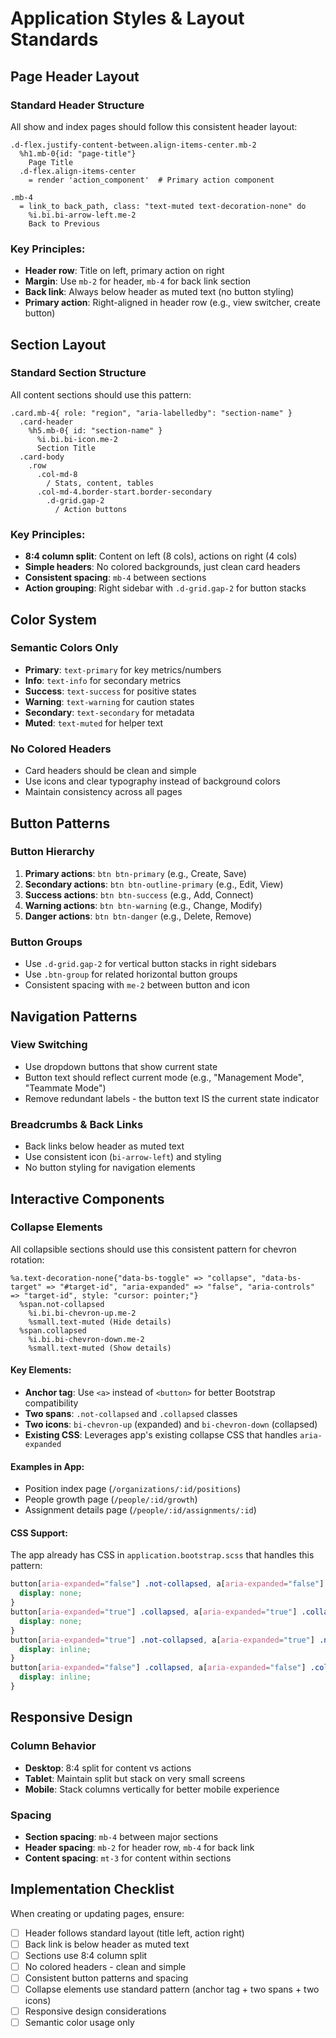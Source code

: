 # Application Styles & Layout Standards

## Page Header Layout

### Standard Header Structure
All show and index pages should follow this consistent header layout:

```haml
.d-flex.justify-content-between.align-items-center.mb-2
  %h1.mb-0{id: "page-title"}
    Page Title
  .d-flex.align-items-center
    = render 'action_component'  # Primary action component

.mb-4
  = link_to back_path, class: "text-muted text-decoration-none" do
    %i.bi.bi-arrow-left.me-2
    Back to Previous
```

### Key Principles:
- **Header row**: Title on left, primary action on right
- **Margin**: Use `mb-2` for header, `mb-4` for back link section
- **Back link**: Always below header as muted text (no button styling)
- **Primary action**: Right-aligned in header row (e.g., view switcher, create button)

## Section Layout

### Standard Section Structure
All content sections should use this pattern:

```haml
.card.mb-4{ role: "region", "aria-labelledby": "section-name" }
  .card-header
    %h5.mb-0{ id: "section-name" }
      %i.bi.bi-icon.me-2
      Section Title
  .card-body
    .row
      .col-md-8
        / Stats, content, tables
      .col-md-4.border-start.border-secondary
        .d-grid.gap-2
          / Action buttons
```

### Key Principles:
- **8:4 column split**: Content on left (8 cols), actions on right (4 cols)
- **Simple headers**: No colored backgrounds, just clean card headers
- **Consistent spacing**: `mb-4` between sections
- **Action grouping**: Right sidebar with `.d-grid.gap-2` for button stacks

## Color System

### Semantic Colors Only
- **Primary**: `text-primary` for key metrics/numbers
- **Info**: `text-info` for secondary metrics
- **Success**: `text-success` for positive states
- **Warning**: `text-warning` for caution states
- **Secondary**: `text-secondary` for metadata
- **Muted**: `text-muted` for helper text

### No Colored Headers
- Card headers should be clean and simple
- Use icons and clear typography instead of background colors
- Maintain consistency across all pages

## Button Patterns

### Button Hierarchy
1. **Primary actions**: `btn btn-primary` (e.g., Create, Save)
2. **Secondary actions**: `btn btn-outline-primary` (e.g., Edit, View)
3. **Success actions**: `btn btn-success` (e.g., Add, Connect)
4. **Warning actions**: `btn btn-warning` (e.g., Change, Modify)
5. **Danger actions**: `btn btn-danger` (e.g., Delete, Remove)

### Button Groups
- Use `.d-grid.gap-2` for vertical button stacks in right sidebars
- Use `.btn-group` for related horizontal button groups
- Consistent spacing with `me-2` between button and icon

## Navigation Patterns

### View Switching
- Use dropdown buttons that show current state
- Button text should reflect current mode (e.g., "Management Mode", "Teammate Mode")
- Remove redundant labels - the button text IS the current state indicator

### Breadcrumbs & Back Links
- Back links below header as muted text
- Use consistent icon (`bi-arrow-left`) and styling
- No button styling for navigation elements

## Interactive Components

### Collapse Elements
All collapsible sections should use this consistent pattern for chevron rotation:

```haml
%a.text-decoration-none{"data-bs-toggle" => "collapse", "data-bs-target" => "#target-id", "aria-expanded" => "false", "aria-controls" => "target-id", style: "cursor: pointer;"}
  %span.not-collapsed
    %i.bi.bi-chevron-up.me-2
    %small.text-muted (Hide details)
  %span.collapsed
    %i.bi.bi-chevron-down.me-2
    %small.text-muted (Show details)
```

#### Key Elements:
- **Anchor tag**: Use `<a>` instead of `<button>` for better Bootstrap compatibility
- **Two spans**: `.not-collapsed` and `.collapsed` classes
- **Two icons**: `bi-chevron-up` (expanded) and `bi-chevron-down` (collapsed)
- **Existing CSS**: Leverages app's existing collapse CSS that handles `aria-expanded`

#### Examples in App:
- Position index page (`/organizations/:id/positions`)
- People growth page (`/people/:id/growth`)
- Assignment details page (`/people/:id/assignments/:id`)

#### CSS Support:
The app already has CSS in `application.bootstrap.scss` that handles this pattern:
```scss
button[aria-expanded="false"] .not-collapsed, a[aria-expanded="false"] .not-collapsed {
  display: none;
}
button[aria-expanded="true"] .collapsed, a[aria-expanded="true"] .collapsed {
  display: none;
}
button[aria-expanded="true"] .not-collapsed, a[aria-expanded="true"] .not-collapsed {
  display: inline;
}
button[aria-expanded="false"] .collapsed, a[aria-expanded="false"] .collapsed {
  display: inline;
}
```

## Responsive Design

### Column Behavior
- **Desktop**: 8:4 split for content vs actions
- **Tablet**: Maintain split but stack on very small screens
- **Mobile**: Stack columns vertically for better mobile experience

### Spacing
- **Section spacing**: `mb-4` between major sections
- **Header spacing**: `mb-2` for header row, `mb-4` for back link
- **Content spacing**: `mt-3` for content within sections

## Implementation Checklist

When creating or updating pages, ensure:
- [ ] Header follows standard layout (title left, action right)
- [ ] Back link is below header as muted text
- [ ] Sections use 8:4 column split
- [ ] No colored headers - clean and simple
- [ ] Consistent button patterns and spacing
- [ ] Collapse elements use standard pattern (anchor tag + two spans + two icons)
- [ ] Responsive design considerations
- [ ] Semantic color usage only
